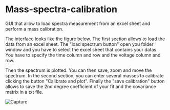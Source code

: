 # Mass-spectra-calibration
GUI that allow to load spectra measurement from an excel sheet and perform a mass calibration.


The interface looks like the figure below. The first section allows to load the data from an excel sheet. The "load spectrum button" open you folder window and you have to select the excel sheet that contains your datas. You have to specify the time column and row and the voltage column and row.

Then the spectrum is plotted. You can then save, zoom and move the spectrum. In the second section, you can enter several masses to calibrate clicking the button "Calibrate and plot". Finally the "save calibration" button allows to save the 2nd degree coefficient of your fit and the covariance matrix in a txt file.

![Capture](https://user-images.githubusercontent.com/80101412/166651765-c1054d1b-0225-40a8-9436-55d933ce63fc.PNG)
